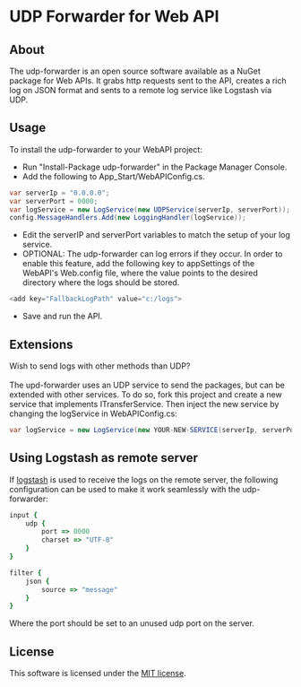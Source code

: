 # UDP Forwarder for Web API

## About ##
The udp-forwarder is an open source software available as a NuGet package for Web APIs.  It grabs http requests sent to the API, creates a rich log on JSON format and sents to a remote log service like Logstash via UDP.

## Usage ##
To install the udp-forwarder to your WebAPI project: 
* Run "Install-Package udp-forwarder" in the Package Manager Console.
* Add the following to App_Start/WebAPIConfig.cs.
```csharp
var serverIp = "0.0.0.0";
var serverPort = 0000;
var logService = new LogService(new UDPService(serverIp, serverPort));
config.MessageHandlers.Add(new LoggingHandler(logService));
```
* Edit the serverIP and serverPort variables to match the setup of your log service.
* OPTIONAL: The udp-forwarder can log errors if they occur. In order to enable this feature, add the following key to appSettings of the WebAPI's Web.config file, where the value points to the desired directory where the logs should be stored.
```csharp
<add key="FallbackLogPath" value="c:/logs">
```


* Save and run the API.

## Extensions ##
Wish to send logs with other methods than UDP? <br><br>
The upd-forwarder uses an UDP service to send the packages, but can be extended with other services. To do so, fork this project and create a new service that implements ITransferService. Then inject the new service by changing the logService in WebAPIConfig.cs:
```csharp
var logService = new LogService(new YOUR-NEW-SERVICE(serverIp, serverPort));
```

## Using Logstash as remote server ##
If [logstash](http://logstash.net/) is used to receive the logs on the remote server, the following configuration can be used to make it work seamlessly with the udp-forwarder:
```ruby
input {
	udp {
		port => 0000
		charset => "UTF-8"
	}
}

filter {
	json {
		source => "message"
	}
}
```
Where the port should be set to an unused udp port on the server.


## License ##
This software is licensed under the [MIT license](https://github.com/TopGunSoftware/udp-forwarder/blob/master/LICENSE).


			